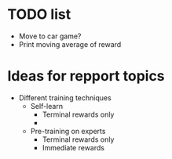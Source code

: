 

# TODO list 
- Move to car game?
- Print moving average of reward


# Ideas for repport topics 
 - Different training techniques
    - Self-learn
        - Terminal rewards only
        - 
    - Pre-training on experts
        - Terminal rewards only
        - Immediate rewards 